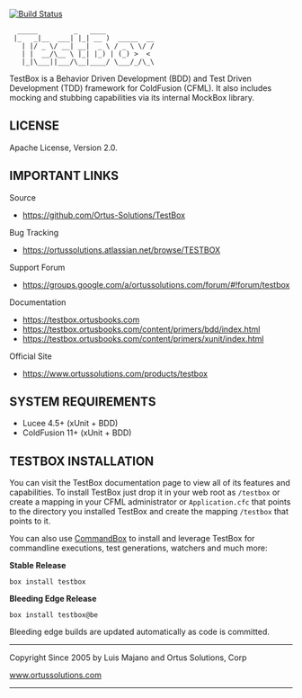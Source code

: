 ﻿
[![Build Status](https://travis-ci.org/Ortus-Solutions/TestBox.svg?branch=development)](https://travis-ci.org/Ortus-Solutions/TestBox)

```
  _____         _   ____            
 |_   _|__  ___| |_| __ )  _____  __
   | |/ _ \/ __| __|  _ \ / _ \ \/ /
   | |  __/\__ \ |_| |_) | (_) >  < 
   |_|\___||___/\__|____/ \___/_/\_\
```

TestBox is a Behavior Driven Development (BDD) and Test Driven Development (TDD) framework for ColdFusion (CFML). It also includes mocking and stubbing capabilities via its internal MockBox library.

## LICENSE

Apache License, Version 2.0.

## IMPORTANT LINKS

Source

- https://github.com/Ortus-Solutions/TestBox

Bug Tracking

- https://ortussolutions.atlassian.net/browse/TESTBOX

Support Forum

- https://groups.google.com/a/ortussolutions.com/forum/#!forum/testbox

Documentation

- https://testbox.ortusbooks.com
- https://testbox.ortusbooks.com/content/primers/bdd/index.html
- https://testbox.ortusbooks.com/content/primers/xunit/index.html

Official Site

- https://www.ortussolutions.com/products/testbox

## SYSTEM REQUIREMENTS

- Lucee 4.5+ (xUnit + BDD)
- ColdFusion 11+ (xUnit + BDD)

## TESTBOX INSTALLATION
You can visit the TestBox documentation page to view all of its features and 
capabilities.  To install TestBox just drop it in your web root as `/testbox` or
create a mapping in your CFML administrator or `Application.cfc` that points to the
directory you installed TestBox and create the mapping `/testbox` that points to it.

You can also use [CommandBox](https://www.ortussolutions.com/products/commandbox) to install and leverage TestBox for commandline executions, test generations, watchers and much more:

**Stable Release**

`box install testbox`

**Bleeding Edge Release**

`box install testbox@be`

Bleeding edge builds are updated automatically as code is committed.

********************************************************************************
Copyright Since 2005 by Luis Majano and Ortus Solutions, Corp

www.ortussolutions.com
********************************************************************************
